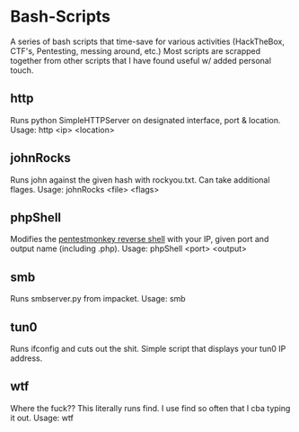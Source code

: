 # Bash-Scripts
A series of bash scripts that time-save for various activities (HackTheBox, CTF's, Pentesting, messing around, etc.) Most scripts are scrapped together from other scripts that I have found useful w/ added personal touch. 

## http
Runs python SimpleHTTPServer on designated interface, port & location. Usage: http \<ip\> \<location\>

## johnRocks
Runs john against the given hash with rockyou.txt. Can take additional flages. Usage: johnRocks \<file\> \<flags\>

## phpShell
Modifies the [pentestmonkey reverse shell](http://pentestmonkey.net/tools/web-shells/php-reverse-shell) with your IP, given port and output name (including .php).  Usage: phpShell \<port\> \<output\>

## smb
Runs smbserver.py from impacket. Usage: smb <smb-share> <directory-to-share>

## tun0
Runs ifconfig and cuts out the shit. Simple script that displays your tun0 IP address.

## wtf
Where the fuck?? This literally runs find. I use find so often that I cba typing it out. Usage: wtf <file-to-find>
